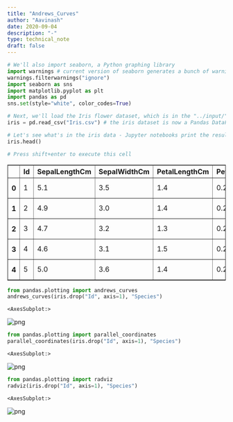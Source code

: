 ```yaml
---
title: "Andrews_Curves"
author: "Aavinash"
date: 2020-09-04
description: "-"
type: technical_note
draft: false
---
```


```python
# We'll also import seaborn, a Python graphing library
import warnings # current version of seaborn generates a bunch of warnings that we'll ignore
warnings.filterwarnings("ignore")
import seaborn as sns
import matplotlib.pyplot as plt
import pandas as pd
sns.set(style="white", color_codes=True)

# Next, we'll load the Iris flower dataset, which is in the "../input/" directory
iris = pd.read_csv("Iris.csv") # the iris dataset is now a Pandas DataFrame

# Let's see what's in the iris data - Jupyter notebooks print the result of the last thing you do
iris.head()

# Press shift+enter to execute this cell
```




<div>
<style scoped>
    .dataframe tbody tr th:only-of-type {
        vertical-align: middle;
    }

    .dataframe tbody tr th {
        vertical-align: top;
    }

    .dataframe thead th {
        text-align: right;
    }
</style>
<table border="1" class="dataframe">
  <thead>
    <tr style="text-align: right;">
      <th></th>
      <th>Id</th>
      <th>SepalLengthCm</th>
      <th>SepalWidthCm</th>
      <th>PetalLengthCm</th>
      <th>PetalWidthCm</th>
      <th>Species</th>
    </tr>
  </thead>
  <tbody>
    <tr>
      <th>0</th>
      <td>1</td>
      <td>5.1</td>
      <td>3.5</td>
      <td>1.4</td>
      <td>0.2</td>
      <td>Iris-setosa</td>
    </tr>
    <tr>
      <th>1</th>
      <td>2</td>
      <td>4.9</td>
      <td>3.0</td>
      <td>1.4</td>
      <td>0.2</td>
      <td>Iris-setosa</td>
    </tr>
    <tr>
      <th>2</th>
      <td>3</td>
      <td>4.7</td>
      <td>3.2</td>
      <td>1.3</td>
      <td>0.2</td>
      <td>Iris-setosa</td>
    </tr>
    <tr>
      <th>3</th>
      <td>4</td>
      <td>4.6</td>
      <td>3.1</td>
      <td>1.5</td>
      <td>0.2</td>
      <td>Iris-setosa</td>
    </tr>
    <tr>
      <th>4</th>
      <td>5</td>
      <td>5.0</td>
      <td>3.6</td>
      <td>1.4</td>
      <td>0.2</td>
      <td>Iris-setosa</td>
    </tr>
  </tbody>
</table>
</div>




```python
from pandas.plotting import andrews_curves
andrews_curves(iris.drop("Id", axis=1), "Species")
```




    <AxesSubplot:>




![png](Andrews_Curves_2_1.png)



```python
from pandas.plotting import parallel_coordinates
parallel_coordinates(iris.drop("Id", axis=1), "Species")
```




    <AxesSubplot:>




![png](Andrews_Curves_3_1.png)



```python
from pandas.plotting import radviz
radviz(iris.drop("Id", axis=1), "Species")
```




    <AxesSubplot:>




![png](Andrews_Curves_4_1.png)



```python

```
